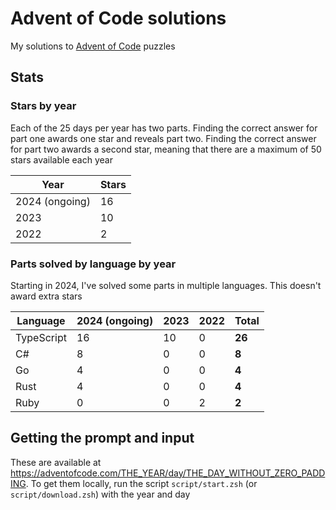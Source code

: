 # Advent of Code solutions

My solutions to [Advent of Code](https://adventofcode.com) puzzles

## Stats

### Stars by year

Each of the 25 days per year has two parts. Finding the correct answer for part
one awards one star and reveals part two. Finding the correct answer for part
two awards a second star, meaning that there are a maximum of 50 stars available
each year

| Year           | Stars |
| -------------- | ----- |
| 2024 (ongoing) | 16    |
| 2023           | 10    |
| 2022           | 2     |

### Parts solved by language by year

Starting in 2024, I've solved some parts in multiple languages. This doesn't
award extra stars

| Language   | 2024 (ongoing) | 2023 | 2022 | Total  |
| ---------- | -------------- | ---- | ---- | ------ |
| TypeScript | 16             | 10   | 0    | **26** |
| C#         | 8              | 0    | 0    | **8**  |
| Go         | 4              | 0    | 0    | **4**  |
| Rust       | 4              | 0    | 0    | **4**  |
| Ruby       | 0              | 0    | 2    | **2**  |

## Getting the prompt and input

These are available at
<https://adventofcode.com/THE_YEAR/day/THE_DAY_WITHOUT_ZERO_PADDING>. To get
them locally, run the script `script/start.zsh` (or `script/download.zsh`) with
the year and day
